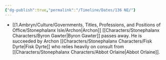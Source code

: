 ```yaml
---
{"dg-publish":true,"permalink":"/Timeline/Dates/136 NE/"}
---
```


- [[1.Ambryn/Culture/Governments, Titles, Professions, and Positions of Office/Stonephalanx Isle/Archon\|Archon]] [[Characters/Stonephalanx Characters/Byron Gawter\|Byron Gawter]] passes away. He is succeeded by Archon [[Characters/Stonephalanx Characters/Fisk Dyrte\|Fisk Dyrte]] who relies heavily on consult from [[Characters/Stonephalanx Characters/Abbot Orlaine\|Abbot Orlaine]].
